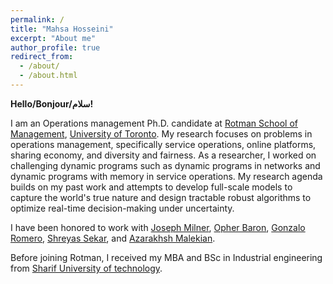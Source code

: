 ```yaml
---
permalink: /
title: "Mahsa Hosseini"
excerpt: "About me"
author_profile: true
redirect_from: 
  - /about/
  - /about.html
---
```


**Hello/Bonjour/سلام!**

I am an Operations management Ph.D. candidate at [Rotman School of Management](https://www.rotman.utoronto.ca/), [University of Toronto](https://www.utoronto.ca/). My research focuses on problems in operations management, specifically service operations, online platforms, sharing economy, and diversity and fairness. As a researcher, I worked on challenging dynamic programs such as dynamic programs in networks and dynamic programs with memory in service operations. My research agenda builds on my past work and attempts to develop full-scale models to capture the world's true nature and design tractable robust algorithms to optimize real-time decision-making under uncertainty.

I have been honored to work with [Joseph Milner](https://www.rotman.utoronto.ca/FacultyAndResearch/Faculty/FacultyBios/Milner), [Opher Baron](https://www.rotman.utoronto.ca/facultyandresearch/faculty/facultybios/baron), [Gonzalo Romero](https://www.rotman.utoronto.ca/FacultyAndResearch/Faculty/FacultyBios/Romero), [Shreyas Sekar](https://www.rotman.utoronto.ca/FacultyAndResearch/Faculty/FacultyBios/Sekar), and [Azarakhsh Malekian](https://www.rotman.utoronto.ca/FacultyAndResearch/Faculty/FacultyBios/Malekian.aspx). 

Before joining Rotman, I received my MBA and BSc in Industrial engineering from [Sharif University of technology](https://en.sharif.edu/). 